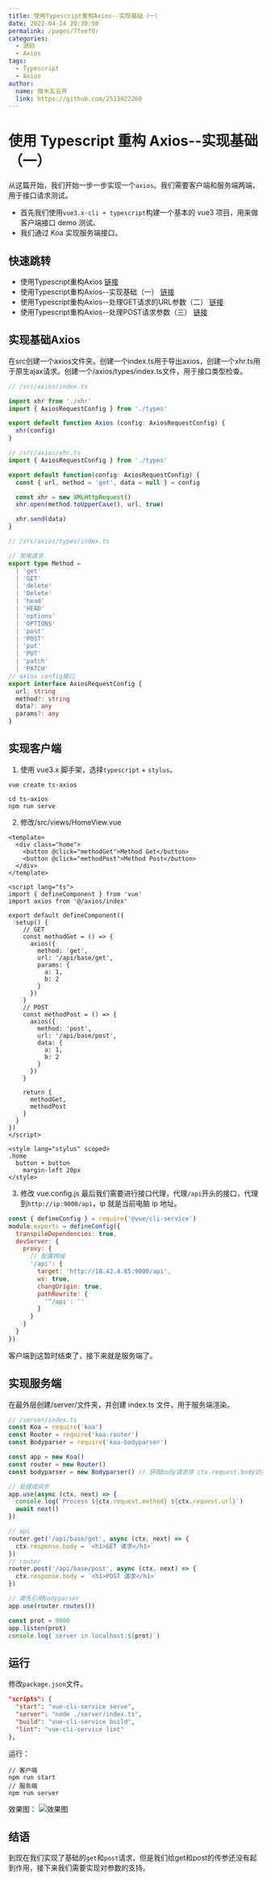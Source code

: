 ```yaml
---
title: 使用Typescript重构Axios--实现基础（一）
date: 2022-04-24 20:30:50
permalink: /pages/7feef0/
categories:
  - 源码
  - Axios
tags:
  - Typescript
  - Axios
author:
  name: 旗木五五开
  link: https://github.com/2513022260
---
```


# 使用 Typescript 重构 Axios--实现基础（一）

从这篇开始，我们开始一步一步实现一个`axios`。我们需要客户端和服务端两端，用于接口请求测试。

- 首先我们使用`vue3.x-cli + typescript`构建一个基本的 vue3 项目，用来做客户端接口 demo 测试。
- 我们通过 Koa 实现服务端接口。
<!-- more -->
## 快速跳转
- 使用Typescript重构Axios [链接](/pages/1fda4a/)
- 使用Typescript重构Axios--实现基础（一） [链接](/pages/7feef0/)
- 使用Typescript重构Axios--处理GET请求的URL参数（二） [链接](/pages/518c20/)
- 使用Typescript重构Axios--处理POST请求参数（三） [链接](/pages/a667c9/)

## 实现基础Axios
在src创建一个axios文件夹。创建一个index.ts用于导出axios，创建一个xhr.ts用于原生ajax请求。创建一个/axios/types/index.ts文件，用于接口类型检查。
``` ts
// /src/axios/index.ts

import xhr from './xhr'
import { AxiosRequestConfig } from './types'

export default function Axios (config: AxiosRequestConfig) {
  xhr(config)
}

```
``` ts
// /src/axios/xhr.ts
import { AxiosRequestConfig } from './types'

export default function(config: AxiosRequestConfig) {
  const { url, method = 'get', data = null } = config

  const xhr = new XMLHttpRequest()
  xhr.open(method.toUpperCase(), url, true)

  xhr.send(data)
}

```
``` ts
// /src/axios/types/index.ts

// 常用请求
export type Method =
  | 'get'
  | 'GET'
  | 'delete'
  | 'Delete'
  | 'head'
  | 'HEAD'
  | 'options'
  | 'OPTIONS'
  | 'post'
  | 'POST'
  | 'put'
  | 'PUT'
  | 'patch'
  | 'PATCH'
// axios config接口
export interface AxiosRequestConfig {
  url: string
  method?: string
  data?: any
  params?: any
}

```
## 实现客户端

1. 使用 vue3.x 脚手架，选择`typescript` + `stylus`。

```
vue create ts-axios

cd ts-axios
npm run serve
```

2. 修改/src/views/HomeView.vue

```vue
<template>
  <div class="home">
    <button @click="methodGet">Method Get</button>
    <button @click="methodPost">Method Post</button>
  </div>
</template>

<script lang="ts">
import { defineComponent } from 'vue'
import axios from '@/axios/index'

export default defineComponent({
  setup() {
    // GET
    const methodGet = () => {
      axios({
        method: 'get',
        url: '/api/base/get',
        params: {
          a: 1,
          b: 2
        }
      })
    }
    // POST
    const methodPost = () => {
      axios({
        method: 'post',
        url: '/api/base/post',
        data: {
          a: 1,
          b: 2
        }
      })
    }

    return {
      methodGet,
      methodPost
    }
  }
})
</script>

<style lang="stylus" scoped>
.home
  button + button
    margin-left 20px
</style>
```

3. 修改 vue.config.js
   最后我们需要进行接口代理，代理`/api`开头的接口，代理到`http://ip:9000/api`，ip 就是当前电脑 ip 地址。

```js
const { defineConfig } = require('@vue/cli-service')
module.exports = defineConfig({
  transpileDependencies: true,
  devServer: {
    proxy: {
      // 配置跨域
      '/api': {
        target: 'http://10.42.4.85:9000/api',
        ws: true,
        changOrigin: true,
        pathRewrite: {
          '^/api': ''
        }
      }
    }
  }
})
```

客户端到这暂时结束了，接下来就是服务端了。

## 实现服务端

在最外层创建/server/文件夹，并创建 index.ts 文件，用于服务端渲染。

```ts
// /server/index.ts
const Koa = require('koa')
const Router = require('koa-router')
const Bodyparser = require('koa-bodyparser')

const app = new Koa()
const router = new Router()
const bodyparser = new Bodyparser() // 获取body请求体 ctx.request.body访问到请求报文的报文实体

// 处理成异步
app.use(async (ctx, next) => {
  console.log(`Process ${ctx.request.method} ${ctx.request.url}`)
  await next()
})

// api
router.get('/api/base/get', async (ctx, next) => {
  ctx.response.body = `<h1>GET 请求</h1>`
})
// router
router.post('/api/base/post', async (ctx, next) => {
  ctx.response.body = `<h1>POST 请求</h1>`
})

// 需先引用bodyparser
app.use(router.routes())

const prot = 9000
app.listen(prot)
console.log(`server in localhost:${prot}`)
```
## 运行
修改`package.json`文件。
``` json
"scripts": {
  "start": "vue-cli-service serve",
  "server": "node ./server/index.ts",
  "build": "vue-cli-service build",
  "lint": "vue-cli-service lint"
},
```
运行：
```
// 客户端
npm run start
// 服务端
npm run server
```
效果图：
![效果图](/blog/img/source/axios-1.png)
## 结语
到现在我们实现了基础的`get`和`post`请求，但是我们给get和post的传参还没有起到作用，接下来我们需要实现对参数的支持。